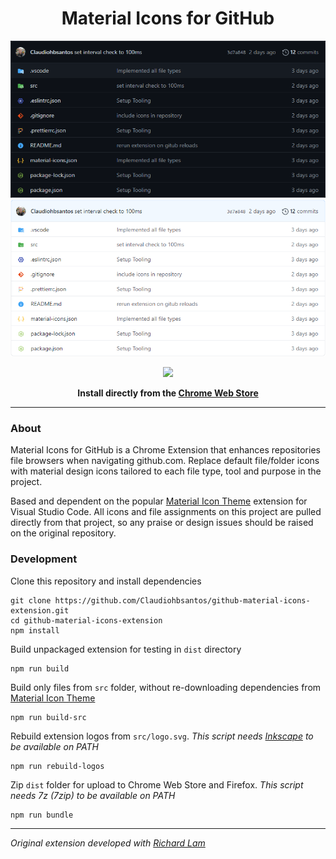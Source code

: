 <h1 align="center">Material Icons for GitHub</h1>

<div align="center">

![Dark GitHub example](/assets/example_dark.png)
![Light GitHub example](/assets/example_light.png)

<a href="https://chrome.google.com/webstore/detail/material-icons-for-github/bggfcpfjbdkhfhfmkjpbhnkhnpjjeomc"><img src="https://github.com/Claudiohbsantos/github-material-icons-extension/raw/master/assets/chrome-web-store.png"></a>

<b>Install directly from the <a href="https://chrome.google.com/webstore/detail/material-icons-for-github/bggfcpfjbdkhfhfmkjpbhnkhnpjjeomc">Chrome Web Store</a></b></div>

---

### About

Material Icons for GitHub is a Chrome Extension that enhances repositories file browsers when navigating github.com. Replace default file/folder icons with material design icons tailored to each file type, tool and purpose in the project.

Based and dependent on the popular [Material Icon Theme](https://github.com/PKief/vscode-material-icon-theme) extension for Visual Studio Code. All icons and file assignments on this project are pulled directly from that project, so any praise or design issues should be raised on the original repository.

### Development

Clone this repository and install dependencies

```shell
git clone https://github.com/Claudiohbsantos/github-material-icons-extension.git
cd github-material-icons-extension
npm install
```

Build unpackaged extension for testing in `dist` directory

```shell
npm run build
```

Build only files from `src` folder, without re-downloading dependencies from [Material Icon Theme](https://github.com/PKief/vscode-material-icon-theme)

```shell
npm run build-src
```

Rebuild extension logos from `src/logo.svg`. _This script needs [Inkscape](https://inkscape.org/) to be available on PATH_

```shell
npm run rebuild-logos
```

Zip `dist` folder for upload to Chrome Web Store and Firefox. *This script needs 7z (7zip) to be available on PATH*

```shell
npm run bundle
```

---

_Original extension developed with [Richard Lam](https://github.com/rlam108)_
